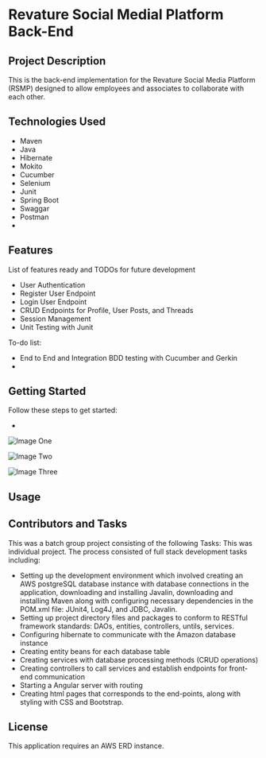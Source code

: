 # Revature Social Medial Platform Back-End

## Project Description

This is the back-end implementation for the Revature Social Media Platform (RSMP) designed to allow employees and associates to collaborate with each other. 
 

## Technologies Used

* Maven 
* Java
* Hibernate
* Mokito
* Cucumber
* Selenium 
* Junit
* Spring Boot
* Swaggar
* Postman
* 

## Features

List of features ready and TODOs for future development
* User Authentication
* Register User Endpoint
* Login User Endpoint
* CRUD Endpoints for Profile, User Posts, and Threads
* Session Management
* Unit Testing with Junit

To-do list: 
*  End to End and Integration BDD testing with Cucumber and Gerkin
*  
## Getting Started

Follow these steps to get started: 

* 
![Image One]()
>
> 
> 
![Image Two]()
>
> 
>
![Image Three]()
>
>
>


## Usage



## Contributors and Tasks

This was a batch group project consisting of the following Tasks: 
This was individual project. The process consisted of full stack development tasks including: 
* Setting up the development environment which involved creating an AWS postgreSQL database instance with database connections in the application, downloading and installing Javalin, downloading and installing Maven along with configuring necessary dependencies in the POM.xml file: JUnit4, Log4J, and JDBC, Javalin. 
* Setting up project directory files and packages to conform to RESTful framework standards: DAOs, entities, controllers, untils, services. 
* Configuring hibernate to communicate with the Amazon database instance
* Creating entity beans for each database table
* Creating services with database processing methods (CRUD operations)
* Creating controllers to call services and establish endpoints for front-end communication
* Starting a Angular server with routing
* Creating html pages that corresponds to the end-points, along with styling with CSS and Bootstrap. 

## License

This application requires an AWS ERD instance. 
